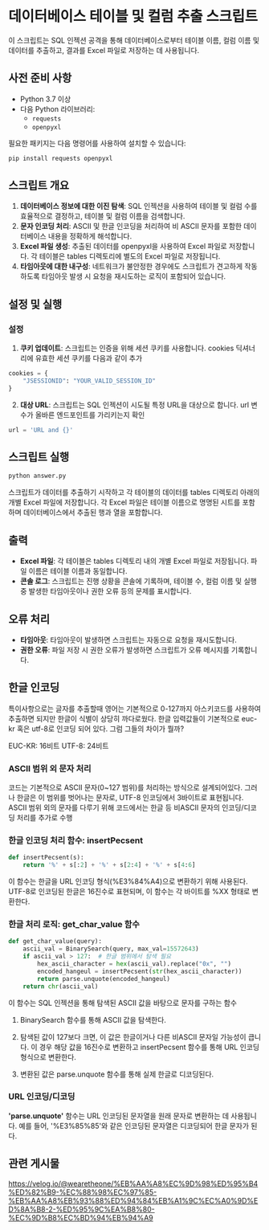 # 데이터베이스 테이블 및 컬럼 추출 스크립트

이 스크립트는 SQL 인젝션 공격을 통해 데이터베이스로부터 테이블 이름, 컬럼 이름 및 데이터를 추출하고, 결과를 Excel 파일로 저장하는 데 사용됩니다. 

## 사전 준비 사항

- Python 3.7 이상
- 다음 Python 라이브러리:
  - `requests`
  - `openpyxl`

필요한 패키지는 다음 명령어를 사용하여 설치할 수 있습니다:

```bash
pip install requests openpyxl
```


## 스크립트 개요
1. <b> 데이터베이스 정보에 대한 이진 탐색</b>: SQL 인젝션을 사용하여 테이블 및 컬럼 수를 효율적으로 결정하고, 테이블 및 컬럼 이름을 검색합니다.
2. <b>문자 인코딩 처리</b>: ASCII 및 한글 인코딩을 처리하여 비 ASCII 문자를 포함한 데이터베이스 내용을 정확하게 해석합니다.
3. <b>Excel 파일 생성</b>: 추출된 데이터를 openpyxl을 사용하여 Excel 파일로 저장합니다. 각 테이블은 tables 디렉토리에 별도의 Excel 파일로 저장됩니다.
4. <b>타임아웃에 대한 내구성</b>: 네트워크가 불안정한 경우에도 스크립트가 견고하게 작동하도록 타임아웃 발생 시 요청을 재시도하는 로직이 포함되어 있습니다.

## 설정 및 실행

### 설정
1. <b>쿠키 업데이트</b>: 스크립트는 인증을 위해 세션 쿠키를 사용합니다. cookies 딕셔너리에 유효한 세션 쿠키를 다음과 같이 추가

```python
cookies = {
    "JSESSIONID": "YOUR_VALID_SESSION_ID"
}
```
2. <b>대상 URL</b>: 스크립트는 SQL 인젝션이 시도될 특정 URL을 대상으로 합니다. url 변수가 올바른 엔드포인트를 가리키는지 확인

```python
url = 'URL and {}'
```
## 스크립트 실행
```bash
python answer.py
```
스크립트가 데이터를 추출하기 시작하고 각 테이블의 데이터를 tables 디렉토리 아래의 개별 Excel 파일에 저장합니다. 각 Excel 파일은 테이블 이름으로 명명된 시트를 포함하며 데이터베이스에서 추출된 행과 열을 포함합니다.

## 출력
- <b>Excel 파일</b>: 각 테이블은 tables 디렉토리 내의 개별 Excel 파일로 저장됩니다. 파일 이름은 테이블 이름과 동일합니다.
- <b>콘솔 로그</b>: 스크립트는 진행 상황을 콘솔에 기록하며, 테이블 수, 컬럼 이름 및 실행 중 발생한 타임아웃이나 권한 오류 등의 문제를 표시합니다.

## 오류 처리
- <b>타임아웃</b>: 타임아웃이 발생하면 스크립트는 자동으로 요청을 재시도합니다.
- <b>권한 오류</b>: 파일 저장 시 권한 오류가 발생하면 스크립트가 오류 메시지를 기록합니다.

## 한글 인코딩

특이사항으로는 글자를 추출할때 영어는 기본적으로 0-127까지 아스키코드를 사용하여 추출하면 되지만 한글이 식별이 상당히 까다로웠다. 한글 입력값들이 기본적으로 euc-kr 혹은 utf-8로 인코딩 되어 있다. 그럼 그들의 차이가 뭘까?

EUC-KR: 16비트
UTF-8: 24비트


### ASCII 범위 외 문자 처리

코드는 기본적으로 ASCII 문자(0~127 범위)를 처리하는 방식으로 설계되어있다. 그러나 한글은 이 범위를 벗어나는 문자로, UTF-8 인코딩에서 3바이트로 표현됩니다. ASCII 범위 외의 문자를 다루기 위해 코드에서는 한글 등 비ASCII 문자의 인코딩/디코딩 처리를 추가로 수행


### 한글 인코딩 처리 함수: insertPecsent

>
```python
def insertPecsent(s):
    return '%' + s[:2] + '%' + s[2:4] + '%' + s[4:6]
```

이 함수는 한글을 URL 인코딩 형식(%E3%84%A4)으로 변환하기 위해 사용된다. UTF-8로 인코딩된 한글은 16진수로 표현되며, 이 함수는 각 바이트를 %XX 형태로 변환한다.

### 한글 처리 로직: get_char_value 함수

>
```python
def get_char_value(query):
    ascii_val = BinarySearch(query, max_val=15572643)
    if ascii_val > 127:  # 한글 범위에서 탐색 필요
        hex_ascii_character = hex(ascii_val).replace("0x", "")
        encoded_hangeul = insertPecsent(str(hex_ascii_character))
        return parse.unquote(encoded_hangeul)
    return chr(ascii_val)
```

이 함수는 SQL 인젝션을 통해 탐색된 ASCII 값을 바탕으로 문자를 구하는 함수

1. BinarySearch 함수를 통해 ASCII 값을 탐색한다.

2. 탐색된 값이 127보다 크면, 이 값은 한글이거나 다른 비ASCII 문자일 가능성이 큽니다. 이 경우 해당 값을 16진수로 변환하고 insertPecsent 함수를 통해 URL 인코딩 형식으로 변환한다.

3. 변환된 값은 parse.unquote 함수를 통해 실제 한글로 디코딩된다.

### URL 인코딩/디코딩

**'**parse.unquote**'** 함수는 URL 인코딩된 문자열을 원래 문자로 변환하는 데 사용됩니다. 예를 들어, '%E3%85%85'와 같은 인코딩된 문자열은 디코딩되어 한글 문자가 된다.

## 관련 게시물
https://velog.io/@wearetheone/%EB%AA%A8%EC%9D%98%ED%95%B4%ED%82%B9-%EC%88%98%EC%97%85-%EB%AA%A8%EB%93%88%ED%94%84%EB%A1%9C%EC%A0%9D%ED%8A%B8-2-%ED%95%9C%EA%B8%80-%EC%9D%B8%EC%BD%94%EB%94%A9

